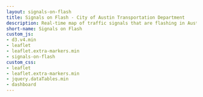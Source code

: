 ```yaml
---
layout: signals-on-flash
title: Signals on Flash - City of Austin Transportation Department
description: Real-time map of traffic signals that are flashing in Austin, Texas.
short-name: Signals on Flash
custom_js:
- d3.v4.min
- leaflet
- leaflet.extra-markers.min
- signals-on-flash
custom_css:
- leaflet
- leaflet.extra-markers.min
- jquery.dataTables.min
- dashboard
---
```



